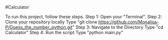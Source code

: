 #Calculator

To run this project, follow these steps.
Step 1: 
  Open your "Terminal".
Step 2: Clone your repository locally
  Type "git clone https://github.com/Monalisa-P/Guess_the_number_python.git"
Step 3: Navigate to the Directory
  Type "cd Calculator"
Step 4: Run the script
  Type "python main.py"
